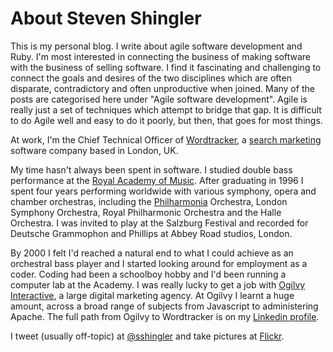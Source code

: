 

# About Steven Shingler

This is my personal blog. I write about agile software development and Ruby. I'm most interested in connecting the business of making software with the business of selling software. I find it fascinating and challenging to connect the goals and desires of the two disciplines which are often disparate, contradictory and often unproductive when joined. Many of the posts are categorised here under "Agile software development". Agile is really just a set of techniques which attempt to bridge that gap. It is difficult to do Agile well and easy to do it poorly, but then, that goes for most things.

At work, I'm the Chief Technical Officer of [Wordtracker](http://www.wordtracker.com), a [search marketing](http://www.wordtracker.com) software company based in London, UK.

My time hasn't always been spent in software. I studied double bass performance at the [Royal Academy of Music](http://www.ram.ac.uk). After graduating in 1996 I spent four years performing worldwide with various symphony, opera and chamber orchestras, including the [Philharmonia](http://www.philharmonia.co.uk) Orchestra, London Symphony Orchestra, Royal Philharmonic Orchestra and the Halle Orchestra. I was invited to play at the Salzburg Festival and recorded for Deutsche Grammophon and Phillips at Abbey Road studios, London.

By 2000 I felt I'd reached a natural end to what I could achieve as an orchestral bass player and I started looking around for employment as a coder. Coding had been a schoolboy hobby and I'd been running a computer lab at the Academy. I was really lucky to get a job with [Ogilvy Interactive](http://www.ogilvy.com/About/Network/OgilvyInteractive.aspx), a large digital marketing agency. At Ogilvy I learnt a huge amount, across a broad range of subjects from Javascript to administering Apache. The full path from Ogilvy to Wordtracker is on my [Linkedin profile](http://uk.linkedin.com/in/sshingler).

I tweet (usually off-topic) at [@sshingler](http://twitter.com/sshingler) and take pictures at [Flickr](http://flickr.com/photos/sshingler).

